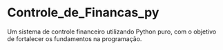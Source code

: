 # Controle_de_Financas_py
Um sistema de controle financeiro utilizando Python puro, com o objetivo de fortalecer os fundamentos na programação.
